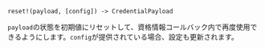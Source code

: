 ```
reset!(payload, [config]) -> CredentialPayload
```

`payload`の状態を初期値にリセットして、資格情報コールバック内で再度使用できるようにします。`config`が提供されている場合、設定も更新されます。
